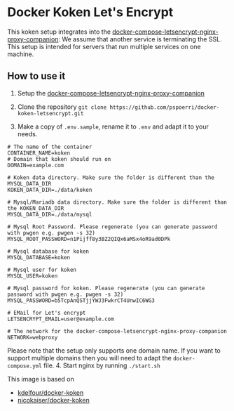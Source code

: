 # Docker Koken Let's Encrypt

This koken setup integrates into the [docker-compose-letsencrypt-nginx-proxy-companion](https://github.com/evertramos/docker-compose-letsencrypt-nginx-proxy-companion): 
We assume that another service is terminating the SSL. This setup is intended for servers that run multiple services on one machine.

## How to use it

1. Setup the [docker-compose-letsencrypt-nginx-proxy-companion](https://github.com/evertramos/docker-compose-letsencrypt-nginx-proxy-companion)
2. Clone the repository `git clone https://github.com/pspoerri/docker-koken-letsencrypt.git`

3. Make a copy of `.env.sample`, rename it to `.env` and adapt it to your needs.
```
# The name of the container
CONTAINER_NAME=koken
# Domain that koken should run on
DOMAIN=example.com

# Koken data directory. Make sure the folder is different than the MYSQL_DATA_DIR
KOKEN_DATA_DIR=./data/koken

# Mysql/Mariadb data directory. Make sure the folder is different than the KOKEN_DATA_DIR
MYSQL_DATA_DIR=./data/mysql

# Mysql Root Password. Please regenerate (you can generate password with pwgen e.g. pwgen -s 32)
MYSQL_ROOT_PASSWORD=n1Pijff8y3BZ2QIQx6aMSx4oR9ad0DPk

# Mysql database for koken
MYSQL_DATABASE=koken

# Mysql user for koken
MYSQL_USER=koken

# Mysql password for koken. Please regenerate (you can generate password with pwgen e.g. pwgen -s 32)
MYSQL_PASSWORD=b5TcpAnQSTjjYWJ3FwkrCT4UnwIC6WG3

# EMail for Let's encrypt
LETSENCRYPT_EMAIL=user@example.com

# The network for the docker-compose-letsencrypt-nginx-proxy-companion 
NETWORK=webproxy
```
Please note that the setup only supports one domain name. If you want to support multiple domains then you will need to adapt the `docker-compose.yml` file. 
4. Start nginx by running `./start.sh`



This image is based on

 - [kdelfour/docker-koken](https://github.com/kdelfour/docker-koken)
 - [nicokaiser/docker-koken](https://github.com/nicokaiser/docker-koken)
